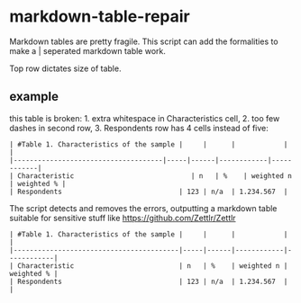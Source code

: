 # markdown-table-repair
Markdown tables are pretty fragile. This script can add the formalities to make a | seperated markdown table work.

Top row dictates size of table.


## example
this table is broken: 1. extra whitespace in Characteristics cell, 2. too few dashes in second row, 3. Respondents row has 4 cells instead of five:

```
| #Table 1. Characteristics of the sample |     |      |            |            |
|-------------------------------------|-----|------|------------|------------|
| Characteristic                             | n   | %    | weighted n | weighted % |
| Respondents                             | 123 | n/a  | 1.234.567  |
```

The script detects and removes the errors, outputting a markdown table suitable for sensitive stuff like https://github.com/Zettlr/Zettlr

```
| #Table 1. Characteristics of the sample |     |      |            |            |
|-----------------------------------------|-----|------|------------|------------|
| Characteristic                          | n   | %    | weighted n | weighted % |
| Respondents                             | 123 | n/a  | 1.234.567  |            |
```


